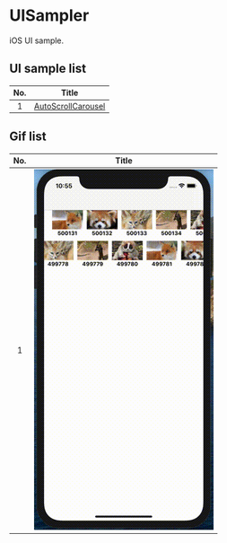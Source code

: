 # UISampler
iOS UI sample.

## UI sample list

|No.|Title|
|:--:|:--:|
|1|[AutoScrollCarousel](https://github.com/y-okudera/UISampler/tree/master/UISampler/Views/AutoScroll)|

## Gif list

|No.|Title|
|:--:|:--:|
|1|![gif](https://github.com/y-okudera/UISampler/blob/master/gif/AutoScrollCarousel.gif)|
